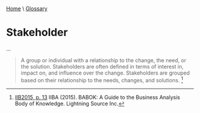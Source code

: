 [Home](../../index.html) \ [Glossary](glossary.html)

# Stakeholder

...  

> A group or individual with a relationship to the change, the need, or the solution.
> Stakeholders are often defined in terms of interest in, impact on, and influence over the change. Stakeholders are grouped based on their relationship to the needs, changes, and solutions. [^1]  

[^1]: [IIB2015, p. 13](../references/books/Babok-A-Guide-to-the-Business-Analysis-Body-of-Knowledge.html) IIBA (2015). BABOK: A Guide to the Business Analysis Body of Knowledge. Lightning Source Inc.
